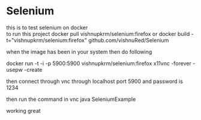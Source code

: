 Selenium
========

this is to test selenium on docker  
to run this project 
docker pull vishnupkrm/selenium:firefox
or 
docker build -t="vishnupkrm/selenium:firefox" github.com/vishnuRed/Selenium

when the image has been in your system then do following 

docker run -t -i -p 5900:5900 vishnupkrm/selenium:firefox  x11vnc -forever -usepw -create

then connect through vnc
through localhost  port 5900
and password is 1234

then run the command in vnc java SeleniumExample

working great 

